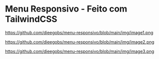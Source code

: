 # Menu Responsivo - Feito com TailwindCSS


https://github.com/dieegobs/menu-responsivo/blob/main/img/image1.png


https://github.com/dieegobs/menu-responsivo/blob/main/img/image2.png


https://github.com/dieegobs/menu-responsivo/blob/main/img/image3.png
